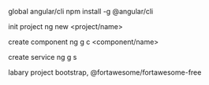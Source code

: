 global angular/cli
npm install -g @angular/cli

init project
ng new <project/name>

create component
ng g c <component/name>

create service
ng g s

labary project
bootstrap, @fortawesome/fortawesome-free